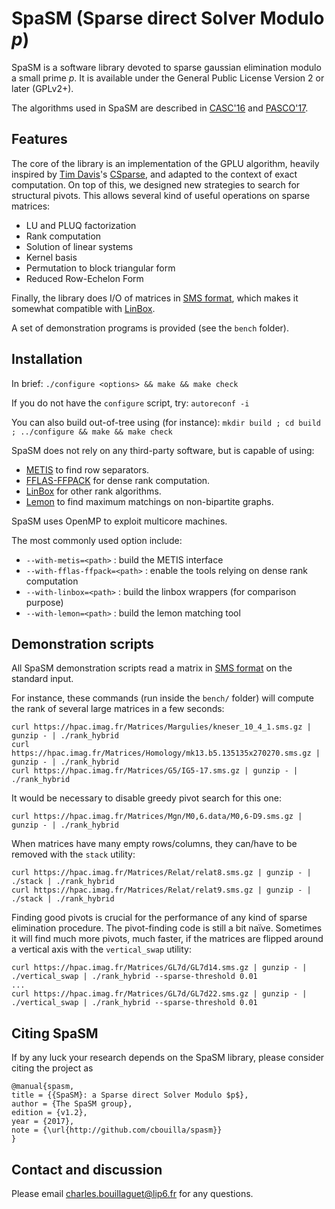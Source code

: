SpaSM (Sparse direct Solver Modulo _p_)
=======================================

SpaSM is a software library devoted to sparse gaussian elimination modulo a small prime _p_. 
It is available under the General Public License Version 2 or later (GPLv2+).

The algorithms used in SpaSM are described in [CASC'16](http://www-almasty.lip6.fr/~bouillaguet/pub/CASC16.pdf) and [PASCO'17](http://www-almasty.lip6.fr/~bouillaguet/pub/PASCO17.pdf).

Features
--------

The core of the library is an implementation of the GPLU algorithm, heavily inspired by 
[Tim Davis](http://faculty.cse.tamu.edu/davis/)'s [CSparse](http://faculty.cse.tamu.edu/davis/publications_files/CSparse.zip), and 
adapted to the context of exact computation. On top of this, we designed new strategies to search for structural pivots. 
This allows several kind of useful operations on sparse matrices:
  * LU and PLUQ factorization
  * Rank computation
  * Solution of linear systems
  * Kernel basis
  * Permutation to block triangular form
  * Reduced Row-Echelon Form

Finally, the library does I/O of matrices in [SMS format](http://hpac.imag.fr/), which makes it 
somewhat compatible with [LinBox](http://linalg.org/).

A set of demonstration programs is provided (see the `bench` folder).

Installation
------------

In brief:
```./configure <options> && make && make check```

If you do not have the `configure` script, try:
```autoreconf -i```

You can also build out-of-tree using (for instance):
```mkdir build ; cd build ; ../configure && make && make check```

SpaSM does not rely on any third-party software, but is capable of using:
  * [METIS](http://glaros.dtc.umn.edu/gkhome/metis/metis/overview) to find row separators.
  * [FFLAS-FFPACK](https://github.com/linbox-team/fflas-ffpack) for dense rank computation.
  * [LinBox](https://github.com/linbox-team/linbox) for other rank algorithms.
  * [Lemon](https://lemon.cs.elte.hu/trac/lemon) to find maximum matchings on non-bipartite graphs.

SpaSM uses OpenMP to exploit multicore machines.

The most commonly used option include:
- `--with-metis=<path>` : build the METIS interface
- `--with-fflas-ffpack=<path>` : enable the tools relying on dense rank computation
- `--with-linbox=<path>` : build the linbox wrappers (for comparison purpose)
- `--with-lemon=<path>` : build the lemon matching tool

Demonstration scripts
---------------------

All SpaSM demonstration scripts read a matrix in [SMS format](http://hpac.imag.fr/) on the standard input.

For instance, these commands (run inside the `bench/` folder) will compute the rank of several large matrices in a few seconds:
```
curl https://hpac.imag.fr/Matrices/Margulies/kneser_10_4_1.sms.gz | gunzip - | ./rank_hybrid
curl https://hpac.imag.fr/Matrices/Homology/mk13.b5.135135x270270.sms.gz | gunzip - | ./rank_hybrid
curl https://hpac.imag.fr/Matrices/G5/IG5-17.sms.gz | gunzip - | ./rank_hybrid
```

It would be necessary to disable greedy pivot search for this one:
```
curl https://hpac.imag.fr/Matrices/Mgn/M0,6.data/M0,6-D9.sms.gz | gunzip - | ./rank_hybrid
```

When matrices have many empty rows/columns, they can/have to be removed with the `stack` utility:
```
curl https://hpac.imag.fr/Matrices/Relat/relat8.sms.gz | gunzip - | ./stack | ./rank_hybrid
curl https://hpac.imag.fr/Matrices/Relat/relat9.sms.gz | gunzip - | ./stack | ./rank_hybrid
```

Finding good pivots is crucial for the performance of any kind of sparse elimination procedure. The pivot-finding code is still a bit naïve. Sometimes it will find much more pivots, much faster, if the matrices are flipped around a vertical axis with the `vertical_swap` utility:
```
curl https://hpac.imag.fr/Matrices/GL7d/GL7d14.sms.gz | gunzip - | ./vertical_swap | ./rank_hybrid --sparse-threshold 0.01
...
curl https://hpac.imag.fr/Matrices/GL7d/GL7d22.sms.gz | gunzip - | ./vertical_swap | ./rank_hybrid --sparse-threshold 0.01
```

Citing SpaSM
------------

If by any luck your research depends on the SpaSM library, please consider citing the project as

```
@manual{spasm,
title = {{SpaSM}: a Sparse direct Solver Modulo $p$},
author = {The SpaSM group},
edition = {v1.2},
year = {2017},
note = {\url{http://github.com/cbouilla/spasm}}
}
```

Contact and discussion
----------------------

Please email <charles.bouillaguet@lip6.fr> for any questions.